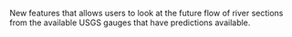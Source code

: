 New features that allows users to look at the future flow of river sections from the available USGS gauges that have predictions available.


